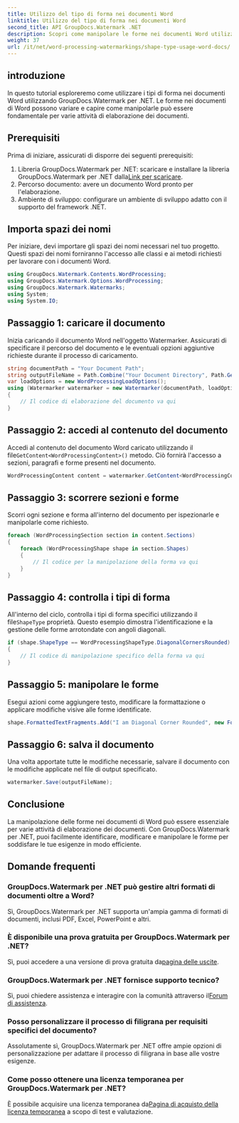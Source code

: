 ```yaml
---
title: Utilizzo del tipo di forma nei documenti Word
linktitle: Utilizzo del tipo di forma nei documenti Word
second_title: API GroupDocs.Watermark .NET
description: Scopri come manipolare le forme nei documenti Word utilizzando GroupDocs.Watermark per .NET. Questo tutorial fornisce indicazioni per un'elaborazione efficiente dei documenti.
weight: 37
url: /it/net/word-processing-watermarkings/shape-type-usage-word-docs/
---
```

## introduzione
In questo tutorial esploreremo come utilizzare i tipi di forma nei documenti Word utilizzando GroupDocs.Watermark per .NET. Le forme nei documenti di Word possono variare e capire come manipolarle può essere fondamentale per varie attività di elaborazione dei documenti.
## Prerequisiti
Prima di iniziare, assicurati di disporre dei seguenti prerequisiti:
1.  Libreria GroupDocs.Watermark per .NET: scaricare e installare la libreria GroupDocs.Watermark per .NET dalla[Link per scaricare](https://releases.groupdocs.com/Watermark/net/).
2. Percorso documento: avere un documento Word pronto per l'elaborazione.
3. Ambiente di sviluppo: configurare un ambiente di sviluppo adatto con il supporto del framework .NET.

## Importa spazi dei nomi
Per iniziare, devi importare gli spazi dei nomi necessari nel tuo progetto. Questi spazi dei nomi forniranno l'accesso alle classi e ai metodi richiesti per lavorare con i documenti Word.
```csharp
using GroupDocs.Watermark.Contents.WordProcessing;
using GroupDocs.Watermark.Options.WordProcessing;
using GroupDocs.Watermark.Watermarks;
using System;
using System.IO;
```
## Passaggio 1: caricare il documento
Inizia caricando il documento Word nell'oggetto Watermarker. Assicurati di specificare il percorso del documento e le eventuali opzioni aggiuntive richieste durante il processo di caricamento.
```csharp
string documentPath = "Your Document Path";
string outputFileName = Path.Combine("Your Document Directory", Path.GetFileName(documentPath));
var loadOptions = new WordProcessingLoadOptions();
using (Watermarker watermarker = new Watermarker(documentPath, loadOptions))
{
    // Il codice di elaborazione del documento va qui
}
```
## Passaggio 2: accedi al contenuto del documento
 Accedi al contenuto del documento Word caricato utilizzando il file`GetContent<WordProcessingContent>()` metodo. Ciò fornirà l'accesso a sezioni, paragrafi e forme presenti nel documento.
```csharp
WordProcessingContent content = watermarker.GetContent<WordProcessingContent>();
```
## Passaggio 3: scorrere sezioni e forme
Scorri ogni sezione e forma all'interno del documento per ispezionarle e manipolarle come richiesto.
```csharp
foreach (WordProcessingSection section in content.Sections)
{
    foreach (WordProcessingShape shape in section.Shapes)
    {
        // Il codice per la manipolazione della forma va qui
    }
}
```
## Passaggio 4: controlla i tipi di forma
All'interno del ciclo, controlla i tipi di forma specifici utilizzando il file`ShapeType` proprietà. Questo esempio dimostra l'identificazione e la gestione delle forme arrotondate con angoli diagonali.
```csharp
if (shape.ShapeType == WordProcessingShapeType.DiagonalCornersRounded)
{
    // Il codice di manipolazione specifico della forma va qui
}
```
## Passaggio 5: manipolare le forme
Esegui azioni come aggiungere testo, modificare la formattazione o applicare modifiche visive alle forme identificate.
```csharp
shape.FormattedTextFragments.Add("I am Diagonal Corner Rounded", new Font("Calibri", 8, FontStyle.Bold), Color.Red, Color.Aqua);
```
## Passaggio 6: salva il documento
Una volta apportate tutte le modifiche necessarie, salvare il documento con le modifiche applicate nel file di output specificato.
```csharp
watermarker.Save(outputFileName);
```

## Conclusione
La manipolazione delle forme nei documenti di Word può essere essenziale per varie attività di elaborazione dei documenti. Con GroupDocs.Watermark per .NET, puoi facilmente identificare, modificare e manipolare le forme per soddisfare le tue esigenze in modo efficiente.
## Domande frequenti
### GroupDocs.Watermark per .NET può gestire altri formati di documenti oltre a Word?
Sì, GroupDocs.Watermark per .NET supporta un'ampia gamma di formati di documenti, inclusi PDF, Excel, PowerPoint e altri.
### È disponibile una prova gratuita per GroupDocs.Watermark per .NET?
 Sì, puoi accedere a una versione di prova gratuita da[pagina delle uscite](https://releases.groupdocs.com/).
### GroupDocs.Watermark per .NET fornisce supporto tecnico?
 Sì, puoi chiedere assistenza e interagire con la comunità attraverso il[Forum di assistenza](https://forum.groupdocs.com/c/watermark/19).
### Posso personalizzare il processo di filigrana per requisiti specifici del documento?
Assolutamente sì, GroupDocs.Watermark per .NET offre ampie opzioni di personalizzazione per adattare il processo di filigrana in base alle vostre esigenze.
### Come posso ottenere una licenza temporanea per GroupDocs.Watermark per .NET?
 È possibile acquisire una licenza temporanea da[Pagina di acquisto della licenza temporanea](https://purchase.groupdocs.com/temporary-license/) a scopo di test e valutazione.